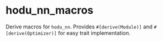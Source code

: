# hodu_nn_macros

Derive macros for `hodu_nn`. Provides `#[derive(Module)]` and `#[derive(Optimizer)]` for easy trait implementation.
